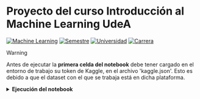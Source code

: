 # Proyecto del curso Introducción al Machine Learning UdeA
[![Machine Learning](https://img.shields.io/badge/Asignatura-Modelos%20y%20simulación%20de%20sistemas%20II-red)](https://jdariasl.github.io/Intro_ML_2025/intro.html)
[![Semestre](https://img.shields.io/badge/Semestre-2025%201-blue)]()
[![Universidad](https://img.shields.io/badge/Universidad-UdeA-green)]()
[![Carrera](https://img.shields.io/badge/Carrera-Ingeniería%20de%20sistemas-orange)]()


> [!WARNING]  
> Antes de ejecutar la **primera celda del notebook** debe tener cargado en el entorno de trabajo su token de Kaggle, en el archivo 'kaggle.json'. Esto es debido a que el dataset con el que se trabaja está en dicha plataforma.  

<details><summary><b>Ejecución del notebook</b></summary>
</details>
